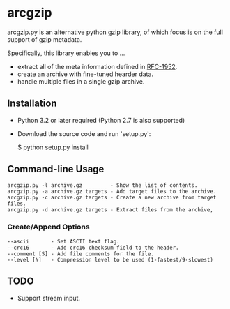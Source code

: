arcgzip
=======

arcgzip.py is an alternative python gzip library, of which focus is
on the full support of gzip metadata.

Specifically, this library enables you to ...

* extract all of the meta information defined in [RFC-1952](http://www.gzip.org/zlib/rfc-gzip.html).
* create an archive with fine-tuned hearder data.
* handle multiple files in a single gzip archive.

Installation
------------

* Python 3.2 or later required (Python 2.7 is also supported)
* Download the source code and run 'setup.py':

    $ python setup.py install

Command-line Usage
------------------

    arcgzip.py -l archive.gz         - Show the list of contents.
    arcgzip.py -a archive.gz targets - Add target files to the archive.
    arcgzip.py -c archive.gz targets - Create a new archive from target files.
    arcgzip.py -d archive.gz targets - Extract files from the archive,

### Create/Append Options

    --ascii       - Set ASCII text flag.
    --crc16       - Add crc16 checksum field to the header.
    --comment [S] - Add file comments for the file.
    --level [N]   - Compression level to be used (1-fastest/9-slowest)

TODO
----

* Support stream input.
